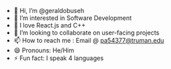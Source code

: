 - 👋 Hi, I’m @geraldobuseh
- 👀 I’m interested in Software Development
- 🌱 I love React.js and C++
- 💞️ I’m looking to collaborate on user-facing projects
- 📫 How to reach me : Email @ pa54377@truman.edu
- 😄 Pronouns: He/Him
- ⚡ Fun fact: I speak 4 languages

<!---
geraldobuseh/geraldobuseh is a ✨ special ✨ repository because its `README.md` (this file) appears on your GitHub profile.
You can click the Preview link to take a look at your changes.
--->
